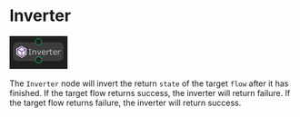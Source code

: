 # Inverter

![](../../images/node-reference/inverter.png)

The `Inverter` node will invert the return `state` of the target `flow` after it has finished. If the target flow returns success, the inverter will return failure. If the target flow returns failure, the inverter will return success.